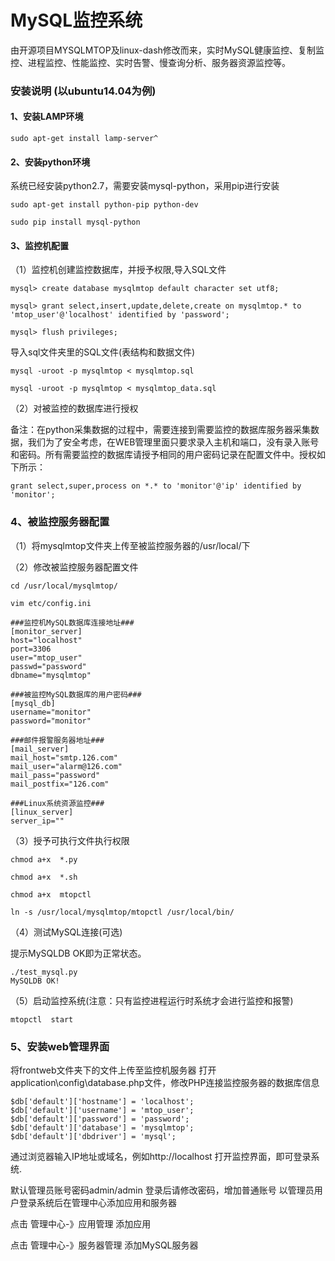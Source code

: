 # MySQL监控系统
由开源项目MYSQLMTOP及linux-dash修改而来，实时MySQL健康监控、复制监控、进程监控、性能监控、实时告警、慢查询分析、服务器资源监控等。

### 安装说明 (以ubuntu14.04为例)
#### 1、安装LAMP环境

	sudo apt-get install lamp-server^

#### 2、安装python环境
系统已经安装python2.7，需要安装mysql-python，采用pip进行安装

	sudo apt-get install python-pip python-dev

	sudo pip install mysql-python

#### 3、监控机配置
（1）监控机创建监控数据库，并授予权限,导入SQL文件

	mysql> create database mysqlmtop default character set utf8;

	mysql> grant select,insert,update,delete,create on mysqlmtop.* to 'mtop_user'@'localhost' identified by 'password';

	mysql> flush privileges;

导入sql文件夹里的SQL文件(表结构和数据文件)

	mysql -uroot -p mysqlmtop < mysqlmtop.sql

	mysql -uroot -p mysqlmtop < mysqlmtop_data.sql

（2）对被监控的数据库进行授权

备注：在python采集数据的过程中，需要连接到需要监控的数据库服务器采集数据，我们为了安全考虑，在WEB管理里面只要求录入主机和端口，没有录入账号和密码。所有需要监控的数据库请授予相同的用户密码记录在配置文件中。授权如下所示：

	grant select,super,process on *.* to 'monitor'@'ip' identified by 'monitor';

### 4、被监控服务器配置
（1）将mysqlmtop文件夹上传至被监控服务器的/usr/local/下

（2）修改被监控服务器配置文件
	
	cd /usr/local/mysqlmtop/

	vim etc/config.ini 

	###监控机MySQL数据库连接地址###
	[monitor_server]
	host="localhost"
	port=3306
	user="mtop_user"
	passwd="password"
	dbname="mysqlmtop"

	###被监控MySQL数据库的用户密码###
	[mysql_db]
	username="monitor"
	password="monitor"

	###邮件报警服务器地址###
	[mail_server]
	mail_host="smtp.126.com"
	mail_user="alarm@126.com"
	mail_pass="password"
	mail_postfix="126.com"

	###Linux系统资源监控###
	[linux_server]
	server_ip=""

（3）授予可执行文件执行权限

	chmod a+x  *.py 

	chmod a+x  *.sh 

	chmod a+x  mtopctl

	ln -s /usr/local/mysqlmtop/mtopctl /usr/local/bin/

（4）测试MySQL连接(可选)

提示MySQLDB OK即为正常状态。

	./test_mysql.py 
	MySQLDB OK!
 

（5）启动监控系统(注意：只有监控进程运行时系统才会进行监控和报警)

	mtopctl  start

### 5、安装web管理界面
将frontweb文件夹下的文件上传至监控机服务器
打开application\config\database.php文件，修改PHP连接监控服务器的数据库信息

	$db['default']['hostname'] = 'localhost';
	$db['default']['username'] = 'mtop_user';
	$db['default']['password'] = 'password';
	$db['default']['database'] = 'mysqlmtop';
	$db['default']['dbdriver'] = 'mysql';

通过浏览器输入IP地址或域名，例如http://localhost 打开监控界面，即可登录系统.

默认管理员账号密码admin/admin 登录后请修改密码，增加普通账号
以管理员用户登录系统后在管理中心添加应用和服务器

点击 管理中心-》应用管理 添加应用

点击 管理中心-》服务器管理 添加MySQL服务器

